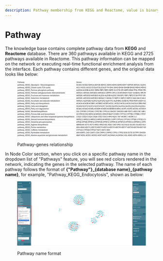 ```yaml
---
description: Pathway membership from KEGG and Reactome, value is binary, i.e. 0 or 1
---
```


# Pathway

The knowledge base contains complete pathway data from **KEGG** and **Reactome** database. There are 360 pathways available in KEGG and 2725 pathways available in Reactome. This pathway information can be mapped on the network or executing real-time functional enrichment analysis from the interface. Each pathway contains different genes, and the original data looks like below:

<figure><img src="../../.gitbook/assets/1733199728322.png" alt=""><figcaption><p>Pathway-genes relationship</p></figcaption></figure>

In Node Color section, when you click on a specific pathway name in the dropdown list of "Pathways" feature, you will see red colors rendered in the network, indicating the genes in the selected pathway. The name of each pathway follows the format of  **{"Pathway"}\_{database name}\_{pathway name}**, for example, "Pathway\_KEGG\_Endocytosis", shown as below:

<figure><img src="../../.gitbook/assets/1733200075137.png" alt=""><figcaption><p>Pathway name format</p></figcaption></figure>
